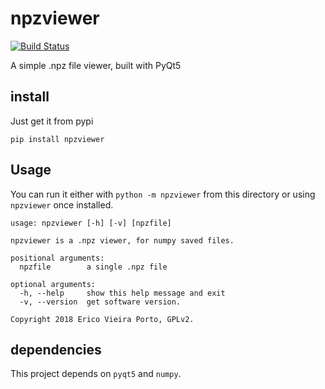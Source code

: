 # npzviewer
[![Build Status](https://travis-ci.com/ericoporto/npzviewer.svg?branch=master)](https://travis-ci.com/ericoporto/npzviewer)

A simple .npz file viewer, built with PyQt5

## install 

Just get it from pypi

    pip install npzviewer

## Usage

You can run it either with `python -m npzviewer` from this directory or using `npzviewer` once installed.

    usage: npzviewer [-h] [-v] [npzfile]

    npzviewer is a .npz viewer, for numpy saved files.

    positional arguments:
      npzfile        a single .npz file

    optional arguments:
      -h, --help     show this help message and exit
      -v, --version  get software version.

    Copyright 2018 Erico Vieira Porto, GPLv2.

## dependencies

This project depends on `pyqt5` and `numpy`.

